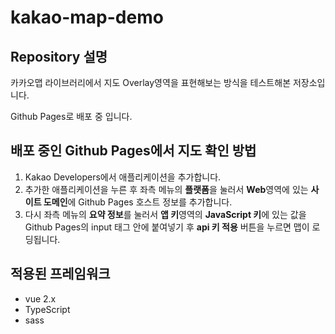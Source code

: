 # kakao-map-demo

## Repository 설명

카카오맵 라이브러리에서 지도 Overlay영역을 표현해보는 방식을 테스트해본 저장소입니다.

Github Pages로 배포 중 입니다.

## 배포 중인 Github Pages에서 지도 확인 방법

1. Kakao Developers에서 애플리케이션을 추가합니다.
2. 추가한 애플리케이션을 누른 후 좌측 메뉴의 **플랫폼**을 눌러서 **Web**영역에 있는 **사이트 도메인**에 Github Pages 호스트 정보를 추가합니다.
3. 다시 좌측 메뉴의 **요약 정보**를 눌러서 **앱 키**영역의 **JavaScript 키**에 있는 값을 Github Pages의 input 태그 안에 붙여넣기 후 **api 키 적용** 버튼을 누르면 맵이 로딩됩니다.

## 적용된 프레임워크

- vue 2.x
- TypeScript
- sass
